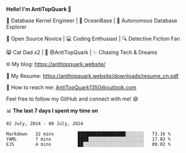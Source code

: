 
**Hello! I'm AntiTopQuark 👋**

🔧 Database Kernel Engineer | 🌊 OceanBase | 🤖 Autonomous Database Explorer

🌱 Open Source Novice | 💻 Coding Enthusiast | 🔍 Detective Fiction Fan

😸 Cat Dad x2 | 🎉 @AntiTopQuark | ✨ Chasing Tech & Dreams

🌐 My blog: https://antitopquark.website/

📄 My Resume: https://antitopquark.website/downloads/resume_cn.pdf

📧 How to reach me: AntiTopQuark1350@outlook.com

Feel free to follow my GitHub and connect with me! 😄

📊 **The last 7 days I spent my time on** 

<!--START_SECTION:waka-->
```text
02 July, 2024 - 08 July, 2024

Markdown   32 mins         ██████████████████░░░░░░░   73.16 % 
YAML       7 mins          ████░░░░░░░░░░░░░░░░░░░░░   17.82 % 
EJS        4 mins          ██░░░░░░░░░░░░░░░░░░░░░░░   09.02 %
```
<!--END_SECTION:waka-->


